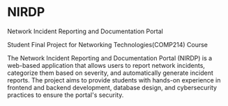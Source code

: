 # NIRDP
Network Incident Reporting and Documentation Portal

Student Final Project for Networking Technologies(COMP214) Course

The Network Incident Reporting and Documentation Portal (NIRDP) is a web-based application that
allows users to report network incidents, categorize them based on severity, and automatically generate
incident reports. The project aims to provide students with hands-on experience in frontend and backend
development, database design, and cybersecurity practices to ensure the portal's security.


